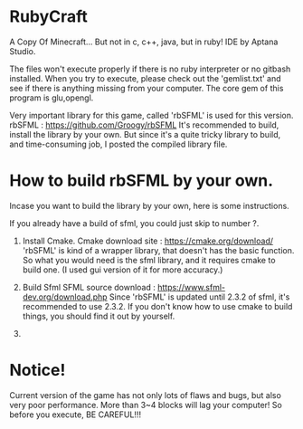 # RubyCraft
A Copy Of Minecraft... But not in c, c++, java, but in ruby! 
IDE by Aptana Studio.

The files won't execute properly if there is no ruby interpreter or no gitbash installed.
When you try to execute, please check out the 'gemlist.txt' and see if there is anything missing from your computer.
The core gem of this program is glu,opengl.

Very important library for this game, called 'rbSFML' is used for this version.
rbSFML : https://github.com/Groogy/rbSFML
It's recommended to build, install the library by your own.
But since it's a quite tricky library to build, and time-consuming job, I posted the compiled library file.

# How to build rbSFML by your own.
Incase you want to build the library by your own, here is some instructions.

If you already have a build of sfml, you could just skip to number ?.
<Used mingw32-gcc-MSYS build.>
1. Install Cmake.
Cmake download site : https://cmake.org/download/
'rbSFML' is kind of a wrapper library, that doesn't has the basic function.
So what you would need is the sfml library, and it requires cmake to build one.
(I used gui version of it for more accuracy.)

2. Build Sfml
SFML source download : https://www.sfml-dev.org/download.php
Since 'rbSFML' is updated until 2.3.2 of sfml, it's recommended to use 2.3.2.
If you don't know how to use cmake to build things, you should find it out by yourself.

3. 

# Notice!
Current version of the game has not only lots of flaws and bugs, but also very poor performance.
More than 3~4 blocks will lag your computer! 
So before you execute, BE CAREFUL!!!
